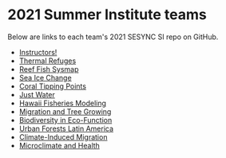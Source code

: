 # 2021 Summer Institute teams

Below are links to each team's 2021 SESYNC SI repo on GitHub.

- [Instructors!](https://github.com/SESYNC-ci/si2021instructors)
- [Thermal Refuges]()
- [Reef Fish Sysmap]()
- [Sea Ice Change]()
- [Coral Tipping Points]()
- [Just Water]()
- [Hawaii Fisheries Modeling]() 
- [Migration and Tree Growing]()
- [Biodiversity in Eco-Function]()
- [Urban Forests Latin America]()
- [Climate-Induced Migration]() 
- [Microclimate and Health]()
